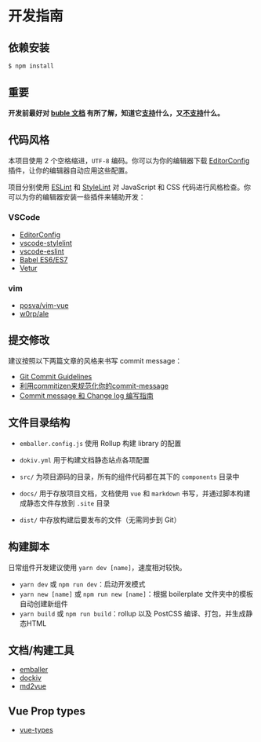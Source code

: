 #  开发指南

## 依赖安装

```bash
$ npm install
```

## 重要

**开发前最好对 [buble 文档](https://buble.surge.sh/guide/) 有所了解，知道它[支持](https://buble.surge.sh/guide/#supported-features)什么，又[不支持](https://buble.surge.sh/guide/#unsupported-features)什么。**


## 代码风格

本项目使用 2 个空格缩进，`UTF-8` 编码。你可以为你的编辑器下载 [EditorConfig](http://editorconfig.org/) 插件，让你的编辑器自动应用这些配置。

项目分别使用 [ESLint](https://eslint.org/) 和 [StyleLint](https://stylelint.io/) 对 JavaScript 和 CSS 代码进行风格检查。你可以为你的编辑器安装一些插件来辅助开发：

### VSCode

* [EditorConfig](https://marketplace.visualstudio.com/items?itemName=EditorConfig.EditorConfig)
* [vscode-stylelint](https://marketplace.visualstudio.com/items?itemName=shinnn.stylelint)
* [vscode-eslint](https://marketplace.visualstudio.com/items?itemName=dbaeumer.vscode-eslint)
* [Babel ES6/ES7](https://marketplace.visualstudio.com/items?itemName=dzannotti.vscode-babel-coloring)
* [Vetur](https://marketplace.visualstudio.com/items?itemName=octref.vetur)

### vim
* [posva/vim-vue](https://github.com/posva/vim-vue)
* [w0rp/ale](https://github.com/w0rp/ale)



## 提交修改

建议按照以下两篇文章的风格来书写 commit message：

* [Git Commit Guidelines](https://gist.github.com/brianclements/841ea7bffdb01346392c)
* [利用commitizen来规范化你的commit-message](http://www.jianshu.com/p/55f681604fca)
* [Commit message 和 Change log 编写指南](http://www.ruanyifeng.com/blog/2016/01/commit_message_change_log.html)



## 文件目录结构

- `emballer.config.js` 使用 Rollup 构建 library 的配置
- `dokiv.yml` 用于构建文档静态站点各项配置

- `src/` 为项目源码的目录，所有的组件代码都在其下的 `components` 目录中
- `docs/` 用于存放项目文档，文档使用 `vue` 和 `markdown` 书写，并通过脚本构建成静态文件存放到 `.site` 目录
- `dist/` 中存放构建后要发布的文件（无需同步到 Git）


## 构建脚本

日常组件开发建议使用 `yarn dev [name]`，速度相对较快。

* `yarn dev` 或 `npm run dev`：启动开发模式
* `yarn new [name]` 或 `npm run new [name]`：根据 boilerplate 文件夹中的模板自动创建新组件
* `yarn build` 或 `npm run build`：rollup 以及 PostCSS 编译、打包，并生成静态HTML


## 文档/构建工具

- [emballer](https://github.com/clair-design/emballer)
- [dockiv](https://github.com/AngusFu/dokiv)
- [md2vue](https://github.com/AngusFu/md2vue)


## Vue Prop types

- [vue-types](https://github.com/dwightjack/vue-types)
